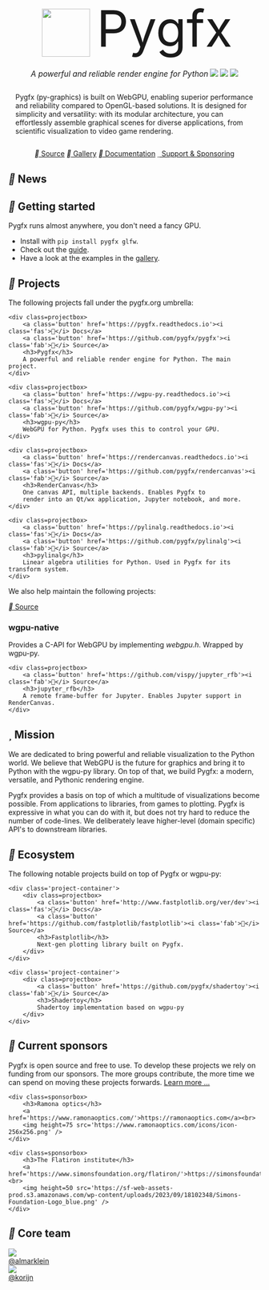 <center>
<img src='pygfx1024.png' width='96px' height='96px' />
<span style='font-size:100px; position: relative; top: -20px; left: 10px;'>Pygfx</span><br>
<i style='font-size:110%;'>A powerful and reliable render engine for Python</i>


<img src='https://img.shields.io/badge/uses-webgpu-blue?style=flat'/>
<img src='https://img.shields.io/github/v/release/pygfx/pygfx?style=flat&label=version'/>
<img src='https://img.shields.io/github/stars/pygfx/pygfx?style=flat'/>

<p style='text-align:left; max-width:600px; margin: 2em 1em;'>
Pygfx (py-graphics) is built on WebGPU, enabling superior performance and reliability compared to OpenGL-based solutions. It is designed for simplicity and versatility: with its modular architecture, you can effortlessly assemble graphical scenes for diverse applications, from scientific visualization to video game rendering.
</p>


<a class='button' href='https://github.com/pygfx/pygfx'><i class='fab'></i> Source</a>
<a class='button' href='https://pygfx.readthedocs.io/stable/_gallery/index.html'><i class='fas'></i> Gallery</a>
<a class='button' href='https://pygfx.readthedocs.io'><i class='fas'></i> Documentation</a>
<a class='button yellow' href='sponsor.html'><i class='fas'></i> Support & Sponsoring</a>

</center>


## <i class='fas'></i> News

<div id='news-div'></div>

<script>

async function get_release_info(repo) {
    let url = "https://api.github.com/repos/" + repo + "/releases?per_page=2";
    try {
        let response = await fetch(url);
        if (!response.ok) {
            throw new Error(`Response status: ${response.status}`);
        }
        let json = await response.json();
        let releases = [];
        for (let i=0; i<json.length; i++) {
            let date = new Date(json[i].published_at);
            info = {
                name: repo.split("/").slice(-1),
                tag: json[i].tag_name,
                url: json[i].html_url,
                date: date,
            };
            releases.push(info);
        }
        return releases;
    } catch (error) {
        console.warn("Could not fetch release info for "+ repo + ": " + error.message);
    }
}

async function create_news() {
    let repos = ["pygfx/pygfx", "pygfx/wgpu-py", "pygfx/rendercanvas"];
    let releases = [];
    for (let repo of repos) {
        let repo_releases = await get_release_info(repo);
        releases.push(...repo_releases);
    }

    releases.sort((a, b) => (a.date < b.date));

    let news_div = document.getElementById("news-div");
    news_div.innerHTML = "";
    let ul = document.createElement("ul");
    news_div.appendChild(ul);
    for (release of releases) {
        // let d = release.date.toUTCString().split(" ").slice(0, 4).join(" ");
        let d = release.date.toISOString().split("T")[0].split("-").reverse().join("-")
        let li = document.createElement("li");
        li.innerHTML = "<code>" + d + "</code> Release " + release.name + " <a href='" + release.url + "'>" + release.tag + "</a>"
        ul.appendChild(li);
    }
}

create_news();
</script>


## <i class='fas'></i> Getting started

Pygfx runs almost anywhere, you don't need a fancy GPU.

* Install with ``pip install pygfx glfw``.
* Check out the [guide](https://docs.pygfx.org/stable/guide.html).
* Have a look at the examples in the [gallery](https://pygfx.readthedocs.io/stable/_gallery/index.html).


## <i class='fas'></i> Projects

The following projects fall under the pygfx.org umbrella:

<div class='project-container'>

    <div class=projectbox>
        <a class='button' href='https://pygfx.readthedocs.io'><i class='fas'></i> Docs</a>
        <a class='button' href='https://github.com/pygfx/pygfx'><i class='fab'></i> Source</a>
        <h3>Pygfx</h3>
        A powerful and reliable render engine for Python. The main project.
    </div>

    <div class=projectbox>
        <a class='button' href='https://wgpu-py.readthedocs.io'><i class='fas'></i> Docs</a>
        <a class='button' href='https://github.com/pygfx/wgpu-py'><i class='fab'></i> Source</a>
        <h3>wgpu-py</h3>
        WebGPU for Python. Pygfx uses this to control your GPU.
    </div>

    <div class=projectbox>
        <a class='button' href='https://rendercanvas.readthedocs.io'><i class='fas'></i> Docs</a>
        <a class='button' href='https://github.com/pygfx/rendercanvas'><i class='fab'></i> Source</a>
        <h3>RenderCanvas</h3>
        One canvas API, multiple backends. Enables Pygfx to
        render into an Qt/wx application, Jupyter notebook, and more.
    </div>

    <div class=projectbox>
        <a class='button' href='https://pylinalg.readthedocs.io'><i class='fas'></i> Docs</a>
        <a class='button' href='https://github.com/pygfx/pylinalg'><i class='fab'></i> Source</a>
        <h3>pylinalg</h3>
        Linear algebra utilities for Python. Used in Pygfx for its transform system.
    </div>
</div>

We also help maintain the following projects:

<div class='project-container'>
    <div class=projectbox>
        <a class='button' href='https://github.com/gfx-rs/wgpu-native'><i class='fab'></i> Source</a>
        <h3>wgpu-native</h3>
        Provides a C-API for WebGPU by implementing <i>webgpu.h</i>. Wrapped by wgpu-py.
    </div>

    <div class=projectbox>
        <a class='button' href='https://github.com/vispy/jupyter_rfb'><i class='fab'></i> Source</a>
        <h3>jupyter_rfb</h3>
        A remote frame-buffer for Jupyter. Enables Jupyter support in RenderCanvas.
    </div>
</div>


## <i class='fas'></i> Mission

We are dedicated to bring powerful and reliable visualization to the Python world.
We believe that WebGPU is the future for graphics and bring it to Python with the wgpu-py library. On top of that, we build Pygfx: a modern, versatile, and Pythonic rendering engine.

Pygfx provides a basis on top of which a multitude of visualizations become possible. From applications to libraries, from games to plotting.
Pygfx is expressive in what you can do with it, but does not try hard to reduce the number of code-lines. We deliberately leave higher-level (domain specific) API's to downstream libraries.


## <i class='fas'></i> Ecosystem

The following notable projects build on top of Pygfx or wgpu-py:

<div class='project-container'>

    <div class='project-container'>
        <div class=projectbox>
            <a class='button' href='http://www.fastplotlib.org/ver/dev'><i class='fas'></i> Docs</a>
            <a class='button' href='https://github.com/fastplotlib/fastplotlib'><i class='fab'></i> Source</a>
            <h3>Fastplotlib</h3>
            Next-gen plotting library built on Pygfx.
        </div>
    </div>

    <div class='project-container'>
        <div class=projectbox>
            <a class='button' href='https://github.com/pygfx/shadertoy'><i class='fab'></i> Source</a>
            <h3>Shadertoy</h3>
            Shadertoy implementation based on wgpu-py
        </div>
    </div>

</div>


<a name='sponsors' />

## <i class='fas'></i> Current sponsors

Pygfx is open source and free to use. To develop these projects we rely on funding from our sponsors. The more groups contribute, the more time we can spend on moving these projects forwards. [Learn more ...](sponsor.html)


<div class='project-container'>

    <div class=sponsorbox>
        <h3>Ramona optics</h3>
        <a href='https://www.ramonaoptics.com/'>https://ramonaoptics.com</a><br>
        <img height=75 src='https://www.ramonaoptics.com/icons/icon-256x256.png' />
    </div>

    <div class=sponsorbox>
        <h3>The Flatiron institute</h3>
        <a href='https://www.simonsfoundation.org/flatiron/'>https://simonsfoundation.org/flatiron/</a><br>
        <img height=50 src='https://sf-web-assets-prod.s3.amazonaws.com/wp-content/uploads/2023/09/18102348/Simons-Foundation-Logo_blue.png' />
    </div>
</div>


## <i class='fas'></i> Core team

<div class=profilebox>
    <img class='profile' src='https://github.com/almarklein.png' /><br>
    <a href='https://github.com/almarklein'>@almarklein</a>
</div>

<div class=profilebox>
    <img class='profile' src='https://github.com/korijn.png' /><br>
    <a href='https://github.com/korijn'>@korijn</a>
</div>

